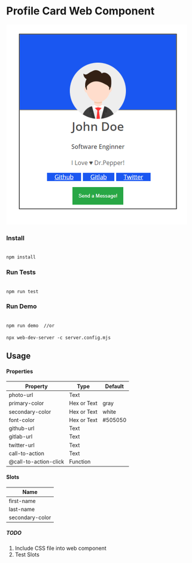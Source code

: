# Profile Card Web Component

![alt text](preview.PNG "Preview")

### Install

```

npm install

```

### Run Tests

```

npm run test

```

### Run Demo

```

npm run demo  //or

npx web-dev-server -c server.config.mjs

```




## Usage


#### Properties

| Property              | Type        | Default   |
| --------------------- | ----------- | --------- |
| photo-url             | Text        |           |
| primary-color         | Hex or Text |   gray    |
| secondary-color       | Hex or Text |   white   |
| font-color            | Hex or Text |  #505050  |
| github-url            | Text        |           |
| gitlab-url            | Text        |           |
| twitter-url           | Text        |           |
| call-to-action        | Text        |           |
| @call-to-action-click | Function    |           |



#### Slots

| Name                 | 
| -------------------- |
| first-name           |
| last-name            |
| secondary-color      |




##### TODO
1. Include CSS file into web component
2. Test Slots 
